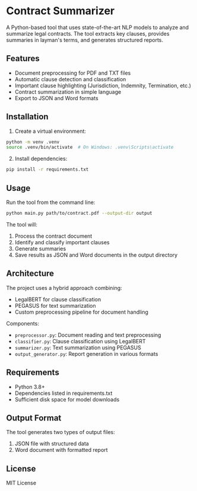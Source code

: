 # Contract Summarizer

A Python-based tool that uses state-of-the-art NLP models to analyze and summarize legal contracts. The tool extracts key clauses, provides summaries in layman's terms, and generates structured reports.

## Features

- Document preprocessing for PDF and TXT files
- Automatic clause detection and classification
- Important clause highlighting (Jurisdiction, Indemnity, Termination, etc.)
- Contract summarization in simple language
- Export to JSON and Word formats

## Installation

1. Create a virtual environment:

```bash
python -m venv .venv
source .venv/bin/activate  # On Windows: .venv\Scripts\activate
```

2. Install dependencies:

```bash
pip install -r requirements.txt
```

## Usage

Run the tool from the command line:

```bash
python main.py path/to/contract.pdf --output-dir output
```

The tool will:

1. Process the contract document
2. Identify and classify important clauses
3. Generate summaries
4. Save results as JSON and Word documents in the output directory

## Architecture

The project uses a hybrid approach combining:

- LegalBERT for clause classification
- PEGASUS for text summarization
- Custom preprocessing pipeline for document handling

Components:

- `preprocessor.py`: Document reading and text preprocessing
- `classifier.py`: Clause classification using LegalBERT
- `summarizer.py`: Text summarization using PEGASUS
- `output_generator.py`: Report generation in various formats

## Requirements

- Python 3.8+
- Dependencies listed in requirements.txt
- Sufficient disk space for model downloads

## Output Format

The tool generates two types of output files:

1. JSON file with structured data
2. Word document with formatted report

## License

MIT License
